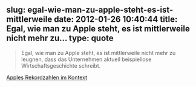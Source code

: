 slug: egal-wie-man-zu-apple-steht-es-ist-mittlerweile
date: 2012-01-26 10:40:44
title: Egal, wie man zu Apple steht, es ist mittlerweile nicht mehr zu...
type: quote
---

> Egal, wie man zu Apple steht, es ist mittlerweile nicht mehr zu leugnen, dass das Unternehmen aktuell beispiellose Wirtschaftsgeschichte schreibt.

[Apples Rekordzahlen im Kontext](http://www.neunetz.com/2012/01/25/apples-rekordzahlen-im-kontext/)
